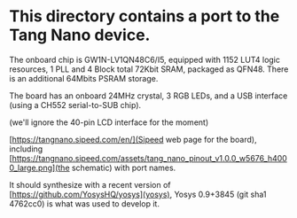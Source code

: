 # This directory contains a port to the Tang Nano device. #

The onboard chip is GW1N-LV1QN48C6/I5, equipped with 1152 LUT4 logic
resources, 1 PLL and 4 Block total 72Kbit SRAM, packaged as
QFN48. There is an additional 64Mbits PSRAM storage.

The board has an onboard 24MHz crystal, 3 RGB LEDs, and a USB
interface (using a CH552 serial-to-SUB chip).

(we'll ignore the 40-pin LCD interface for the moment)

[https://tangnano.sipeed.com/en/](Sipeed web page for the board),
including
[https://tangnano.sipeed.com/assets/tang_nano_pinout_v1.0.0_w5676_h4000_large.png](the
schematic) with port names.


It should synthesize with a recent version of [https://github.com/YosysHQ/yosys](yosys), 
Yosys 0.9+3845 (git sha1 4762cc0) is what was used to develop it.


